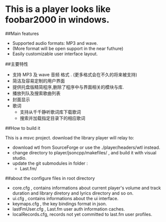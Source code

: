 # This is a player looks like foobar2000 in windows.


##Main features

* Supported audio formats: MP3 and  wave.
* (More format will be open support in the near futhure)
* Easily customizable user interface layout.   

##主要特性

* 支持 MP3 及  wave 音频 格式 . (更多格式会在不久的将来被支持)
* 简洁及容易定制的用户界面
* 提供托盘版精简程序,删除了程序中与界面相关的模块与库. 
* 播放列队及搜索歌曲列表 
* 封面显示  
* 歌词  
	* 支持从千千静听歌词库下载歌词  
	* 搜索并加载指定目录下的相应歌词  

##How to build it

This is a msvc project.
download the library player will relay to:  

* download wtl from SourceForge or use the ./player/headers/wtl instead.
* change directory to player/jsoncpp/makefiles/ , and build it with visual studio.
* update the git submodules in folder :  
	* Last.fm/

##about the configure files in root directory

* core.cfg , contains informations about current player's volume and track duration and library diretory and lyrics directory and so on.
* ui.cfg , contains informations about the ui interface.
* keymaps.cfg , the key bindings format in json.
* lastFmUser.cfg , Last.fm user auth information caches.
* localRecords.cfg, records not yet committed to last.fm user profiles.







